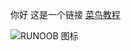 你好
这是一个链接
[菜鸟教程](https://www.runoob.com)

![RUNOOB 图标](https://static.jyshare.com/images/runoob-logo.png)
